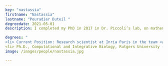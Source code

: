 ```yaml
---
key: "nastassia"
firstname: "Nastassia"
lastname: "Pouradier Duteil "
degreedate: 2021-05-01
description: I completed my PhD in 2017 in Dr. Piccoli’s lab, on mathematical models for pattern formation in biological systems. Before that, I got my master’s degree in Applied Mathematics from ENSTA ParisTech and Sorbonne University (Paris). After graduating from Rutgers University (Camden), I moved back to France and became a postdoctoral fellow with Francesco Salvarani, at University Paris-Dauphine. Since 2018, I have been a permanent researcher at Inria Paris and Sorbonne University. My research focuses on developing and studying mathematical models for large systems of interacting particles. I aim to explain pattern formation from a mathematical perspective, using tools such as asymptotic analysis or control theory. I am particularly interested in the various ways of deriving macroscopic limits of microscopic systems (mean-field, graph limit). I also continue to develop models for biological systems in close collaboration with biologists, specifically in the areas of developmental biology and cell-fate transition. Link to my personal website found  <a href="https://sites.google.com/site/nastassiapouradierduteil/">here</a>

degrees: "
<li> Current Position: Research scientist at Inria Paris in the team <a href="https://team.inria.fr/mamba/">MAMBA</a> (Modeling and Analysis for Medical and Biological Applications) and at the <a href="https://www.ljll.math.upmc.fr/en/?lang=fr">Jacques-Louis Lions Laboratory</a> at Sorbonne University (Paris).
<li> Ph.D., Computational and Integrative Biology, Rutgers University - Camden, NJ, USA.</li>"
image: /images/people/nastassia.jpg

---
```

